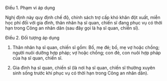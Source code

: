 Điều 1. Phạm vi áp dụng

Nghị định này quy định chế độ, chính sách trợ cấp khó khăn đột xuất, miễn học phí đối với gia đình, thân nhân hạ sĩ quan, chiến sĩ đang phục vụ có thời hạn trong Công an nhân dân (sau đây gọi là hạ sĩ quan, chiến sĩ).

Điều 2. Đối tượng áp dụng

1. Thân nhân hạ sĩ quan, chiến sĩ gồm: Bố, mẹ đẻ; bố, mẹ vợ hoặc chồng; người nuôi dưỡng hợp pháp; vợ hoặc chồng; con đẻ, con nuôi hợp pháp của hạ sĩ quan, chiến sĩ.

2. Gia đình hạ sĩ quan, chiến sĩ (là nơi hạ sĩ quan, chiến sĩ thường xuyên sinh sống trước khi phục vụ có thời hạn trong Công an nhân dân).